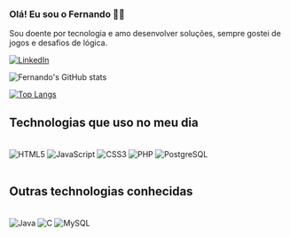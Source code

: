### Olá! Eu sou o Fernando 🙋‍♂️

Sou doente por tecnologia e amo desenvolver soluções, sempre gostei de jogos e desafios de lógica.

[![LinkedIn](https://img.shields.io/badge/LinkedIn-0077B5?style=for-the-badge&logo=linkedin&logoColor=white)](https://www.linkedin.com/in/moreno-fernando)

![Fernando's GitHub stats](https://github-readme-stats.vercel.app/api?username=F-moreno&show_icons=true&theme=dark)

[![Top Langs](https://github-readme-stats.vercel.app/api/top-langs/?username=F-moreno&layout=compact)](https://github.com/F-moreno/github-readme-stats)

## Technologias que uso no meu dia

<div style="display: inline_block"><br/>
	<img align="center" alt="HTML5" src="https://img.shields.io/badge/-E34F26?&logo=html5&logoColor=white"/>
	<img align="center" alt="JavaScript" src="https://img.shields.io/badge/JavaScript-F7DF1E?&logo=javascript&logoColor=black"/>
	<img align="center" alt="CSS3" src="https://img.shields.io/badge/-1572B6?&logo=css3&logoColor=white"/>
	<img align="center" alt="PHP" src="https://img.shields.io/badge/-777BB4?&logo=php&logoColor=white"/>
	<img align="center" alt="PostgreSQL" src="https://img.shields.io/badge/PostgreSQL-316192?style=for-the-badge&logo=postgresql&logoColor=white" />
	
</div><br/>

## Outras technologias conhecidas

<div style="display: inline_block"><br/>
	<img align="center" alt="Java" src="https://img.shields.io/badge/Java-ED8B00?style=for-the-badge&logo=java&logoColor=white" />
	<img align="center" alt="C" src="https://img.shields.io/badge/C-00599C?style=for-the-badge&logo=c&logoColor=white" />
	<img align="center" alt="MySQL" src="https://img.shields.io/badge/MySQL-00000F?style=for-the-badge&logo=mysql&logoColor=white" />
</div><br/>
